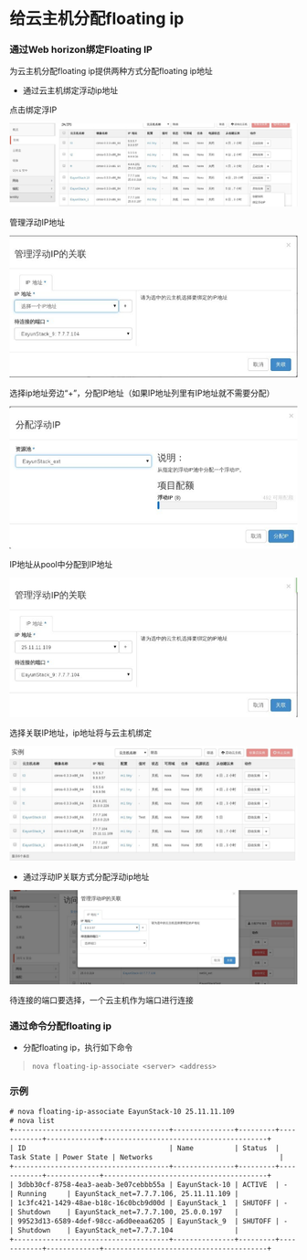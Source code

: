 # 给云主机分配floating ip

### 通过Web horizon绑定Floating IP
为云主机分配floating ip提供两种方式分配floating ip地址

* 通过云主机绑定浮动ip地址

点击绑定浮IP

![Floating_Assoclate](../Picture/floatingip_assoclate1.jpg)

管理浮动IP地址

![Floating_Assoclate](../Picture/floatingip_assoclate2.jpg)

选择ip地址旁边“+”，分配IP地址（如果IP地址列里有IP地址就不需要分配）

![Floating_Assoclate](../Picture/floatingip_assoclate3.jpg)

IP地址从pool中分配到IP地址

![Floating_Assoclate](../Picture/floatingip_assoclate4.jpg)

选择关联IP地址，ip地址将与云主机绑定

![Floating_Assoclate](../Picture/floatingip_assoclate5.jpg)

* 通过浮动IP关联方式分配浮动ip地址

![Floating_Assoclate](../Picture/floatingip_assoclate6.jpg)

待连接的端口要选择，一个云主机作为端口进行连接

### 通过命令分配floating ip

* 分配floating ip，执行如下命令

> ```nova floating-ip-associate <server> <address>```

### 示例

```
# nova floating-ip-associate EayunStack-10 25.11.11.109
# nova list
+--------------------------------------+---------------+---------+------------+-------------+----------------------------------------+
| ID                                   | Name          | Status  | Task State | Power State | Networks                               |
+--------------------------------------+---------------+---------+------------+-------------+----------------------------------------+
| 3dbb30cf-8758-4ea3-aeab-3e07cebbb55a | EayunStack-10 | ACTIVE  | -          | Running     | EayunStack_net=7.7.7.106, 25.11.11.109 |
| 1c3fc421-1429-48ae-b18c-16c0bcb9d00d | EayunStack_1  | SHUTOFF | -          | Shutdown    | EayunStack_net=7.7.7.100, 25.0.0.197   |
| 99523d13-6589-4def-98cc-a6d0eeaa6205 | EayunStack_9  | SHUTOFF | -          | Shutdown    | EayunStack_net=7.7.7.104               |
+--------------------------------------+---------------+---------+------------+-------------+----------------------------------------+

```

